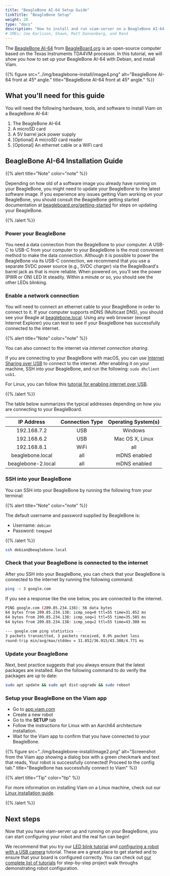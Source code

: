 ```yaml
---
title: "BeagleBone AI-64 Setup Guide"
linkTitle: "BeagleBone Setup"
weight: 20
type: "docs"
description: "How to install and run viam-server on a BeagleBone AI-64."
# SMEs: Joe Karlsson, Shawn, Matt Dannenberg, and Rand
---
```


The <a href="https://docs.beagleboard.org/latest/boards/beaglebone/ai-64/" target="_blank">BeagleBone AI-64</a> from <a href="https://beagleboard.org/" target="_blank">BeagleBoard.org</a> is an open-source computer based on the Texas Instruments TDA4VM processor.
In this tutorial, we will show you how to set up your BeagleBone AI-64 with Debian, and install Viam.

{{% figure src="../img/beaglebone-install/image4.png" alt="BeagleBone AI-64 front at 45° angle." title="BeagleBone AI-64 front at 45° angle." %}}

## What you'll need for this guide

You will need the following hardware, tools, and software to install Viam on a BeagleBone AI-64:

1. The BeagleBone AI-64
2. A microSD card
3. A 5V barrel jack power supply
4. [Optional] A microSD card reader
5. [Optional] An ethernet cable or a WiFi card

## BeagleBone AI-64 Installation Guide

{{% alert title="Note" color="note" %}}

Depending on how old of a software image you already have running on your BeagleBone, you might need to update your BeagleBone to the latest software image.
If you experience any issues getting Viam working on your BeagleBone, you should consult the BeagleBone getting started documentation at <a href="https://beagleboard.org/getting-started" target="_blank">beagleboard.org/getting-started</a> for steps on updating your BeagleBone.

{{% /alert %}}

### Power your BeagleBone

You need a data connection from the BeagleBone to your computer.
A USB-C to USB-C from your computer to your BeagleBone is the most convenient method to make the data connection.
Although it is possible to power the BeagleBone via its USB-C connection, we recommend that you use a separate 5VDC power source (e.g., 5VDC charger) via the BeagleBoard's barrel jack as that is more reliable.
When powered on, you'll see the power (PWR or ON) LED lit steadily.
Within a minute or so, you should see the other LEDs blinking.

### Enable a network connection

You will need to connect an ethernet cable to your BeagleBone in order to connect to it.
If your computer supports mDNS (Multicast DNS), you should see your Beagle at <a href="https://beaglebone.local" target="_blank">beaglebone.local</a>.
Using any web browser (except Internet Explorer) you can test to see if your BeagleBone has successfully connected to the internet.

{{% alert title="Note" color="note" %}}

You can also connect to the internet via _internet connection sharing_.

If you are connecting to your BeagleBone with macOS, you can use <a href="https://support.apple.com/guide/mac-help/share-internet-connection-mac-network-users-mchlp1540/mac" target="_blank">Internet Sharing over USB</a> to connect to the internet.
After enabling it on your machine, SSH into your BeagleBone, and run the following: `sudo dhclient usb1`.

For Linux, you can follow this <a href="https://fastbitlab.com/how-to-enable-internet-over-usb/" target="_blank">tutorial for enabling internet over USB</a>.

{{% /alert %}}

The table below summarizes the typical addresses depending on how you are connecting to your BeagleBoard.

|     IP Address      | Connection Type  | Operating System(s)  |
|:------------------: |:---------------: |:-------------------: |
| 192.168.7.2         | USB              | Windows              |
| 192.168.6.2         | USB              | Mac OS X, Linux      |
| 192.168.8.1         | WiFi             | all                  |
| beaglebone.local    | all              | mDNS enabled         |
| beaglebone-2.local  | all              | mDNS enabled         |

### SSH into your BeagleBone

You can SSH into your BeagleBone by running the following from your terminal:

{{% alert title="Note" color="note" %}}

The default username and password supplied by BeagleBone is:

* Username: `debian`
* Password: `temppwd`

{{% /alert %}}

```bash
ssh debian@beaglebone.local
```

### Check that your BeagleBone is connected to the internet

After you SSH into your BeagleBone, you can check that your BeagleBone is connected to the internet by running the following command:

```bash
ping -c 3 google.com
```

If you see a response like the one below, you are connected to the internet.

```bash
PING google.com (209.85.234.138): 56 data bytes
64 bytes from 209.85.234.138: icmp_seq=0 ttl=55 time=31.852 ms
64 bytes from 209.85.234.138: icmp_seq=1 ttl=55 time=35.585 ms
64 bytes from 209.85.234.138: icmp_seq=2 ttl=55 time=43.308 ms

--- google.com ping statistics ---
3 packets transmitted, 3 packets received, 0.0% packet loss
round-trip min/avg/max/stddev = 31.852/36.915/43.308/4.771 ms
```

### Update your BeagleBone

Next, best practice suggests that you always ensure that the latest packages are installed.
Run the following command to do verify the packages are up to date:

```bash
sudo apt update && sudo apt dist-upgrade && sudo reboot
```

### Setup your BeagleBone on the Viam app

* Go to <a href="https://app.viam.com" target="_blank">app.viam.com</a>
* Create a new robot
* Go to the **SETUP** tab
* Follow the instructions for Linux with an Aarch64 architecture installation.
* Wait for the Viam app to confirm that you have connected to your BeagleBone.

{{% figure src="../img/beaglebone-install/image2.png" alt="Screenshot from the Viam app showing a dialog box with a green checkmark and text that reads, Your robot is successfully connected! Proceed to the config tab." title="BeagleBone has successfully connect to Viam" %}}

{{% alert title="Tip" color="tip" %}}

For more information on installing Viam on a Linux machine, check out our [Linux installation guide](/installation/linux-install/).

{{% /alert %}}

## Next steps

Now that you have viam-server up and running on your BeagleBone, you can start configuring your robot and the real fun can begin!

We recommend that you try our [LED blink tutorial](/tutorials/make-an-led-blink-with-a-raspberry-pi-and-sdk/) and [configuring a robot with a USB camera](/tutorials/configure-a-camera/) tutorial.
These are a great place to get started and to ensure that your board is configured correctly.
You can check out [our complete list of tutorials](https://docs.viam.com/tutorials/) for step-by-step project walk throughs demonstrating robot configuration.
